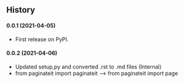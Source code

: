 ## History

#### 0.0.1 (2021-04-05)
* First release on PyPI.

#### 0.0.2 (2021-04-06)
 * Updated setup,py and converted .rst to .md files (Internal)
 * from paginateit import paginateit --> from paginateit import page
